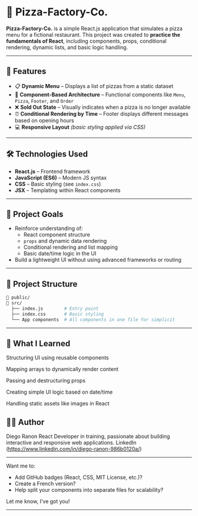 # 🍕 Pizza-Factory-Co.

**Pizza-Factory-Co.** is a simple React.js application that simulates a pizza menu for a fictional restaurant. This project was created to **practice the fundamentals of React**, including components, props, conditional rendering, dynamic lists, and basic logic handling.

---

## 🚀 Features

- 📋 **Dynamic Menu** – Displays a list of pizzas from a static dataset
- 🧩 **Component-Based Architecture** – Functional components like `Menu`, `Pizza`, `Footer`, and `Order`
- ❌ **Sold Out State** – Visually indicates when a pizza is no longer available
- ⏰ **Conditional Rendering by Time** – Footer displays different messages based on opening hours
- 💻 **Responsive Layout** *(basic styling applied via CSS)*

---

## 🛠️ Technologies Used

- **React.js** – Frontend framework
- **JavaScript (ES6)** – Modern JS syntax
- **CSS** – Basic styling (see `index.css`)
- **JSX** – Templating within React components

---

## 🎯 Project Goals

- Reinforce understanding of:
  - React component structure
  - `props` and dynamic data rendering
  - Conditional rendering and list mapping
  - Basic date/time logic in the UI
- Build a lightweight UI without using advanced frameworks or routing

---

## 📁 Project Structure

```bash
📁 public/
📁 src/
  ├── index.js        # Entry point
  ├── index.css       # Basic styling
  └── App components  # All components in one file for simplicit
```
---

## 🧠 What I Learned
Structuring UI using reusable components

Mapping arrays to dynamically render content

Passing and destructuring props

Creating simple UI logic based on date/time

Handling static assets like images in React

## 👨‍💻 Author
Diego Ranon
React Developer in training, passionate about building interactive and responsive web applications.
LinkedIn (https://www.linkedin.com/in/diego-ranon-986b0120a/)

---

Want me to:
- Add GitHub badges (React, CSS, MIT License, etc.)?
- Create a French version?
- Help split your components into separate files for scalability?

Let me know, I’ve got you!


---

